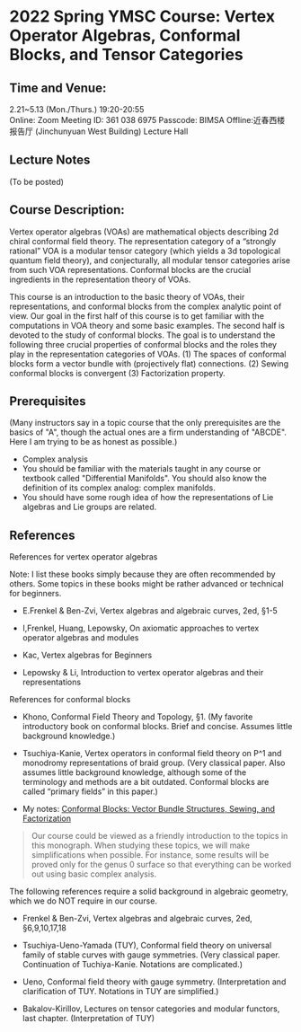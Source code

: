 # 2022 Spring YMSC Course: Vertex Operator Algebras, Conformal Blocks, and Tensor Categories
 
## Time and Venue:
2.21~5.13 (Mon./Thurs.) 19:20-20:55 <br>
Online: Zoom Meeting ID: 361 038 6975 Passcode: BIMSA Offline:近春西楼报告厅 (Jinchunyuan West Building) Lecture Hall

## Lecture Notes

(To be posted)

## Course Description:
Vertex operator algebras (VOAs) are mathematical objects describing 2d chiral conformal field theory. The representation category of a “strongly rational” VOA is a modular tensor category (which yields a 3d topological quantum field theory), and conjecturally, all modular tensor categories arise from such VOA representations. Conformal blocks are the crucial ingredients in the representation theory of VOAs.

This course is an introduction to the basic theory of VOAs, their representations, and conformal blocks from the complex analytic point of view. Our goal in the first half of this course is to get familiar with the computations in VOA theory and some basic examples. The second half is devoted to the study of conformal blocks. The goal is to understand the following three crucial properties of conformal blocks and the roles they play in the representation categories of VOAs. (1) The spaces of conformal blocks form a vector bundle with (projectively flat) connections. (2) Sewing conformal blocks is convergent (3) Factorization property.


## Prerequisites
(Many instructors say in a topic course that the only prerequisites are the basics of "A", though the actual ones are a firm understanding of "ABCDE". Here I am trying to be as honest as possible.)
- Complex analysis
- You should be familiar with the materials taught in any course or textbook called "Differential Manifolds". You should also know the definition of its complex analog: complex manifolds. 
- You should have some rough idea of how the representations of Lie algebras and Lie groups are related. 



## References
References for vertex operator algebras

Note: I list these books simply because they are often recommended by others. Some topics in these books might be rather advanced or technical for beginners.

- E.Frenkel & Ben-Zvi, Vertex algebras and algebraic curves, 2ed, §1-5

- I,Frenkel, Huang, Lepowsky, On axiomatic approaches to vertex operator algebras and modules

- Kac, Vertex algebras for Beginners

- Lepowsky & Li, Introduction to vertex operator algebras and their representations

References for conformal blocks

- Khono, Conformal Field Theory and Topology, §1. (My favorite introductory book on conformal blocks. Brief and concise. Assumes little background knowledge.)

- Tsuchiya-Kanie, Vertex operators in conformal field theory on P^1 and monodromy representations of braid group. (Very classical paper. Also assumes little background knowledge, although some of the terminology and methods are a bit outdated. Conformal blocks are called “primary fields” in this paper.)

- My notes: [Conformal Blocks: Vector Bundle Structures, Sewing, and Factorization](Files/2020_Conformal_Blocks.pdf) 

> Our course could be viewed as a friendly introduction to the topics in this monograph. When studying these topics, we will make simplifications when possible. For instance, some results will be proved only for the genus 0 surface so that everything can be worked out using basic complex analysis.

The following references require a solid background in algebraic geometry, which we do NOT require in our course.

- Frenkel & Ben-Zvi, Vertex algebras and algebraic curves, 2ed, §6,9,10,17,18

- Tsuchiya-Ueno-Yamada (TUY), Conformal field theory on universal family of stable curves with gauge symmetries. (Very classical paper. Continuation of Tuchiya-Kanie. Notations are complicated.)

- Ueno, Conformal field theory with gauge symmetry. (Interpretation and clarification of TUY. Notations in TUY are simplified.)

- Bakalov-Kirillov, Lectures on tensor categories and modular functors, last chapter. (Interpretation of TUY)

